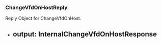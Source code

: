 ### ChangeVfdOnHostReply
Reply Object for ChangeVfdOnHost.

- output: InternalChangeVfdOnHostResponse
  - 
